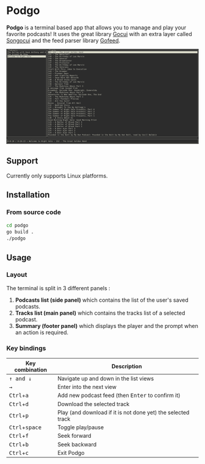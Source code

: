 # Podgo

**Podgo** is a terminal based app that allows you to manage and play your favorite podcasts! It uses the great library [Gocui](https://github.com/jroimartin/gocui) with an extra layer called [Songocui](https://github.com/UgoTurner/songocui) and the feed parser library [Gofeed](https://github.com/mmcdole/gofeed).

![Layout](./screenshot.png)

## Support

Currently only supports Linux platforms.

## Installation

### From source code

```bash
cd podgo
go build .
./podgo
```

## Usage

### Layout
The terminal is split in 3 different panels :
1. **Podcasts list (side panel)** which contains the list of the user's saved podcasts.
2. **Tracks list (main panel)** which contains the tracks list of a selected podcast.
3. **Summary (footer panel)** which displays the player and the prompt when an action is required.


### Key bindings

Key combination | Description
---|---
<kbd>&uarr; and &darr;</kbd>|Navigate up and down in the list views
<kbd>&rarr;</kbd>|Enter into the next view
<kbd>Ctrl</kbd>+<kbd>a</kbd>|Add new podcast feed (then <kbd>Enter</kbd> to confirm it)
<kbd>Ctrl</kbd>+<kbd>d</kbd>|Download the selected track
<kbd>Ctrl</kbd>+<kbd>p</kbd>|Play (and download if it is not done yet) the selected track
<kbd>Ctrl</kbd>+<kbd>space</kbd>|Toggle play/pause
<kbd>Ctrl</kbd>+<kbd>f</kbd>|Seek forward
<kbd>Ctrl</kbd>+<kbd>b</kbd>|Seek backward
<kbd>Ctrl</kbd>+<kbd>c</kbd>|Exit Podgo
